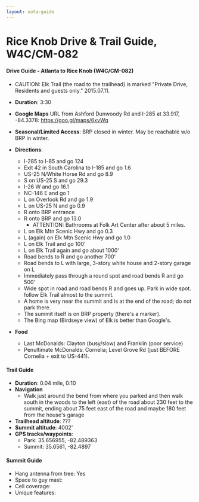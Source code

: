 ```yaml
---
layout: sota-guide
---
```

# Rice Knob Drive & Trail Guide, W4C/CM-082

#### Drive Guide - Atlanta to Rice Knob (W4C/CM-082)

* CAUTION: Elk Trail (the road to the trailhead) is marked "Private Drive, Residents and guests only."  2015.07.11.

* **Duration**: 3:30
* **Google Maps** URL from Ashford Dunwoody Rd and I-285 at 33.917, -84.3378: https://goo.gl/maps/6xvWq
* **Seasonal/Limited Access**: BRP closed in winter.  May be reachable w/o BRP in winter.
* **Directions**:
    * I-285 to I-85 and go 124
    * Exit 42 in South Carolina to I-185 and go 1.6
    * US-25 N/White Horse Rd and go 8.9
    * S on US-25 S and go 29.3
    * I-26 W and go 16.1
    * NC-146 E and go 1
    * L on Overlook Rd and go 1.9
    * L on US-25 N and go 0.9
    * R onto BRP entrance
    * R onto BRP and go 13.0
        * ATTENTION: Bathrooms at Folk Art Center after about 5 miles.
    * L on Elk Mtn Scenic Hwy and go 0.3
    * L (again) on Elk Mtn Scenic Hwy and go 1.0
    * L on Elk Trail and go 100'
    * L on Elk Trail again and go about 1000'
    * Road bends to R and go another 700'
    * Road bends to L with large, 3-story white house and 2-story garage on L
    * Immediately pass through a round spot and road bends R and go 500'
    * Wide spot in road and road bends R and goes up.  Park in wide spot.
     follow Elk Trail almost to the summit. 
	* A home is very near the summit and is at the end of the road; do not park there.
	* The summit itself is on BRP property (there's a marker).
	* The Bing map (Birdseye view) of Elk is better than Google's.
* **Food**
    * Last McDonalds: Clayton (busy/slow) and Franklin (poor service)
    * Penultimate McDonalds: Cornelia; Level Grove Rd (just BEFORE Cornelia + exit to US-441).

#### Trail Guide

* **Duration**: 0.04 mile, 0:10
* **Navigation**
    * Walk just around the bend from where you parked and then walk south in the woods to the left (east) of the road about 230 feet to the summit, ending about 75 feet east of the road and maybe 180 feet from the house's garage
* **Trailhead altitude**: ???
* **Summit altitude**: 4002'
* **GPS tracks/waypoints**:
    * Park: 35.656955, -82.489363
    * Summit: 35.6561, -82.4897

#### Summit Guide

* Hang antenna from tree: Yes
* Space to guy mast:
* Cell coverage:
* Unique features:
